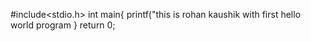 #include<stdio.h>
int main{
printf("this is rohan kaushik with first hello world program }
return 0;


